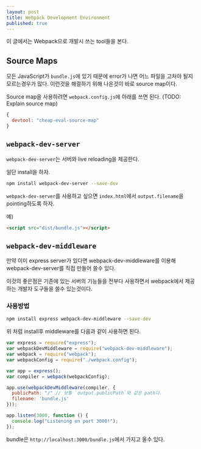 ```yaml
---
layout: post
title: Webpack Development Environment
published: true
---
```


이 글에서는 Webpack으로 개발시 쓰는 tool들을 본다.

## Source Maps
모든 JavaScript가 `bundle.js`에 있기 때문에 error가 나면 어느 파일을 고처야 될지 모르는경우가 많다. 이런것을 해결하기 위해 나온것이 바로 source map이다.

Source map을 사용하려면 `webpack.config.js`에 아래를 쓰면 된다. (TODO: Explain source map)

```js
{
  devtool: "cheap-eval-source-map"
}
```

## `webpack-dev-server`

`webpack-dev-server`는 서버와 live reloading을 제공한다.

일단 install을 하자.

```bash
npm install webpack-dev-server --save-dev
```

`webpack-dev-server`를 사용하고 싶으면 `index.html`에서 `output.filename`을 pointing하도록 하자.

예)

```html
<script src="dist/bundle.js"></script>
```

## `webpack-dev-middleware`

만약 이미 express server가 있다면 webpack-dev-middleware를 이용해 webpack-dev-server를 직접 만들어 쓸수 있다.

이것의 좋은점은 기존에 있는 서버의 기능들을 전부다 사용하면서 webpack에서 제공하는 개발자 도구들을 쓸수 있는것이다.

### 사용방법

```bash
npm install express webpack-dev-middleware --save-dev
```

위 처럼 install후 middleware를 다음과 같이 사용하면 된다.

```js
var express = require("express");
var webpackDevMiddleware = require("webpack-dev-middleware");
var webpack = require("webpack");
var webpackConfig = require("./webpack.config");

var app = express();
var compiler = webpack(webpackConfig);

app.use(webpackDevMiddleware(compiler, {
  publicPath: "/" // 보통 `output.publicPath`와 같은 path다.
  filename: 'bundle.js'
}));

app.listen(3000, function () {
  console.log("Listening on port 3000!");
});
```
bundle은 `http://localhost:3000/bundle.js`에서 가지고 올수 있다.







